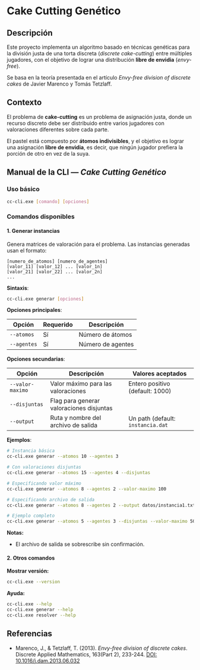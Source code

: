 # Cake Cutting Genético

## Descripción

Este proyecto implementa un algoritmo basado en técnicas genéticas para la división justa de una torta discreta
(_discrete cake-cutting_) entre múltiples jugadores, con el objetivo de lograr una distribución **libre de envidia**
(_envy-free_).

Se basa en la teoría presentada en el artículo _Envy-free division of discrete cakes_ de Javier Marenco y Tomás Tetzlaff.

## Contexto

El problema de **cake-cutting** es un problema de asignación justa, donde un recurso discreto debe ser distribuido entre
varios jugadores con valoraciones diferentes sobre cada parte.

El pastel está compuesto por **átomos indivisibles**, y el objetivo es lograr una asignación **libre de envidia**, es
decir, que ningún jugador prefiera la porción de otro en vez de la suya.

## Manual de la CLI — _Cake Cutting Genético_

### Uso básico

```bash
cc-cli.exe [comando] [opciones]
```

### Comandos disponibles

#### 1. Generar instancias

Genera matrices de valoración para el problema. Las instancias generadas usan el formato:

```
[numero_de_atomos] [numero_de_agentes]
[valor_11] [valor_12] ... [valor_1n]
[valor_21] [valor_22] ... [valor_2n]
...
```

**Sintaxis**:

```bash
cc-cli.exe generar [opciones]
```

**Opciones principales**:

| Opción     | Requerido | Descripción       |
|------------|-----------|-------------------|
| `--atomos` | Sí        | Número de átomos  |
| `--agentes`| Sí        | Número de agentes |

**Opciones secundarias**:

| Opción           | Descripción                              | Valores aceptados                 |
|------------------|------------------------------------------|-----------------------------------|
| `--valor-maximo` | Valor máximo para las valoraciones       | Entero positivo (default: 1000)   |
| `--disjuntas`    | Flag para generar valoraciones disjuntas |                                   |
| `--output`       | Ruta y nombre del archivo de salida      | Un path (default: `instancia.dat` |

**Ejemplos**:

```bash
# Instancia básica
cc-cli.exe generar --atomos 10 --agentes 3

# Con valoraciones disjuntas
cc-cli.exe generar --atomos 15 --agentes 4 --disjuntas

# Especificando valor máximo
cc-cli.exe generar --atomos 8 --agentes 2 --valor-maximo 100

# Especificando archivo de salida
cc-cli.exe generar --atomos 8 --agentes 2 --output datos/instancia1.txt

# Ejemplo completo
cc-cli.exe generar --atomos 5 --agentes 3 --disjuntas --valor-maximo 500 -output instancia.txt
```

**Notas:**

- El archivo de salida se sobrescribe sin confirmación.

#### 2. Otros comandos

**Mostrar versión:**

```bash
cc-cli.exe --version
```

**Ayuda:**

```bash
cc-cli.exe --help
cc-cli.exe generar --help
cc-cli.exe resolver --help
```

## Referencias

- Marenco, J., & Tetzlaff, T. (2013). _Envy-free division of discrete cakes_. Discrete Applied Mathematics, 163(Part 2),
  233-244. [DOI: 10.1016/j.dam.2013.06.032](https://doi.org/10.1016/j.dam.2013.06.032)
